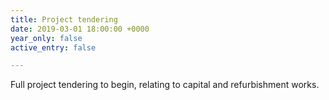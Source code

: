 ```yaml
---
title: Project tendering
date: 2019-03-01 18:00:00 +0000
year_only: false
active_entry: false

---
```

Full project tendering to begin, relating to capital and refurbishment works.